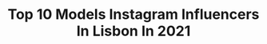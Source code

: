 ---
title: Top 10 Models Instagram Influencers In Lisbon In 2021
description: >-
  Find top models Instagram influencers in Lisbon in 2021. Most popular hashtags: #portugal #model #photography.
platform: Instagram
hits: 29
text_top: See the top-rated Instagram accounts on inBeat.
text_bottom: inBeat aggregates 29 Instagram influencers like this in Lisbon, Portugal for you to contact.
profiles:
  - username: "saralopeeees"
    fullname: >-
      SARA | moda & lifestyle
    bio: >-
      Content creator • Fashion • Lifestyle 📍Model in Lisbon ✉️ geral.saralopes@gmail.com 10% - SARALOPES @bzr.streetstyle
    location: "Portugal"
    followers: 12116
    engagement: 622
    commentsToLikes: 0.257562
    id: ck8szqih6pccn0j78hojrkqe7
    verified: false
    hashtags: "#girlsgoneloavies, #inspiration, #loavies, #fashionlover"
  - username: "fabiosvalente"
    fullname: >-
      Fábio Santos Valente
    bio: >-
      Nutritionist | L’Agence Model Partnerships 📩 Lisbon, Portugal 📍
    location: "Portugal"
    followers: 23985
    engagement: 387
    commentsToLikes: 0.018266
    id: ck14k1tnxnauw0i19ox723474
    verified: false
    hashtags: ""
  - username: "iamvickcorreia"
    fullname: >-
      Vick Correia
    bio: >-
      Made in Portugal with Love ♑️ ❤️ Model // photographer // videomaker Lisbon 📍 @facemodelsagency // @tfm_oslo // @brooksmodelingagency //
    location: "Portugal"
    followers: 11290
    engagement: 250
    commentsToLikes: 0.032999
    id: ck5q6kxy5xsei0i111kus1gtz
    verified: false
    hashtags: "#stayhome, #capri, #carvoeiro, #ocean"
  - username: "torysmithphoto"
    fullname: >-
      Tory Smith | Photographer
    bio: >-
      Fashion, Beauty & Advertising #Photographer London | Lisbon
    location: "Portugal"
    followers: 17338
    engagement: 263
    commentsToLikes: 0.071880
    id: ck6tp7i5ri9bf0j71cfhdud4a
    verified: false
    hashtags: "#caparica, #beauty, #makeupartist, #portrait"
  - username: "evandromgomes_"
    fullname: >-
      Evandro Gomes
    bio: >-
      | On God | Seeker en @oblackcaps
    location: "Portugal"
    followers: 4835
    engagement: 1972
    commentsToLikes: 0.017567
    id: ck5c7657f6w7l0i116t4tw5gg
    verified: false
    hashtags: "#modamasculina, #men, #instaphoto, #beauty"
  - username: "prazeresm"
    fullname: >-
      Mariana Prazeres
    bio: >-
      Content creator - Lisbon Full time photographer Part time model @prazeresmph
    location: "Portugal"
    followers: 22119
    engagement: 864
    commentsToLikes: 0.032311
    id: ck139c5u2kkr80i19l840390m
    verified: false
    hashtags: "#lisbonrestaurants, #snaptasteapp"
  - username: "whatever.joana"
    fullname: >-
      Joana Dias
    bio: >-
      Based in Lisbon, Portugal Collaborations/shoot inquiries: 💌 joanadiasngd@gmail.com
    location: "Portugal"
    followers: 7747
    engagement: 1034
    commentsToLikes: 0.203523
    id: ck0u12aejvj8w0i19k9pnujgn
    verified: false
    hashtags: "#outfit, #love, #style, #fashion"
  - username: "lord_vladbathory"
    fullname: >-
      𝘙𝘖𝘋𝘙𝘐𝘎𝘖 𝘎𝘖𝘕Ç𝘈𝘓𝘝𝘌𝘚
    bio: >-
      A boy obsessed with beauty💄 𝘔𝘢𝘬𝘦𝘶𝘱 | 𝘓𝘪𝘧𝘦𝘴𝘵𝘺𝘭𝘦 | 𝘍𝘢𝘴𝘩𝘪𝘰𝘯 📍Lisbon,Portugal 🇵🇹 📩 rodrigo14@live.com.pt 👇YOUTUBE, ARGENTMAKEUP, TTDEYE👇
    location: "Portugal"
    followers: 5618
    engagement: 870
    commentsToLikes: 0.148945
    id: ck6tx83ujwcya0j71af0no11j
    verified: false
    hashtags: "#horrorhags, #spookyseason, #31daysofhalloweenmakeup, #halloweenmakeupideas"
  - username: "brunoanjoss"
    fullname: >-
      𝗕 𝗥 𝗨 𝗡 𝗢    𝗔 𝗡 𝗝 𝗢 𝗦
    bio: >-
      MensWear • Lifestyle • Fitness Contact : E-Mail 📩 Lisbon 📍 -10% @zumub.pt - ANJOS
    location: "Portugal"
    followers: 4971
    engagement: 1402
    commentsToLikes: 0.279553
    id: ck9womla25rjc0j78gw86m3wr
    verified: false
    hashtags: "#travelblogger, #algarve, #influencer, #menfashionpost"
  - username: "iamfabioteles"
    fullname: >-
      F A B I O • T E L E S
    bio: >-
      - @centralmodels 🇵🇹 - @fashionnovamen Ambassador For model, Digital & Brands: • Gustavo@centralmodels.pt (manager) - @myproteinpt Ambassador
    location: "Portugal"
    followers: 157818
    engagement: 730
    commentsToLikes: 0.011503
    id: ck5qdynmfxw7z0i118o9xwukj
    verified: false
    hashtags: "#weekend, #domingo, #workout, #caparica"
---